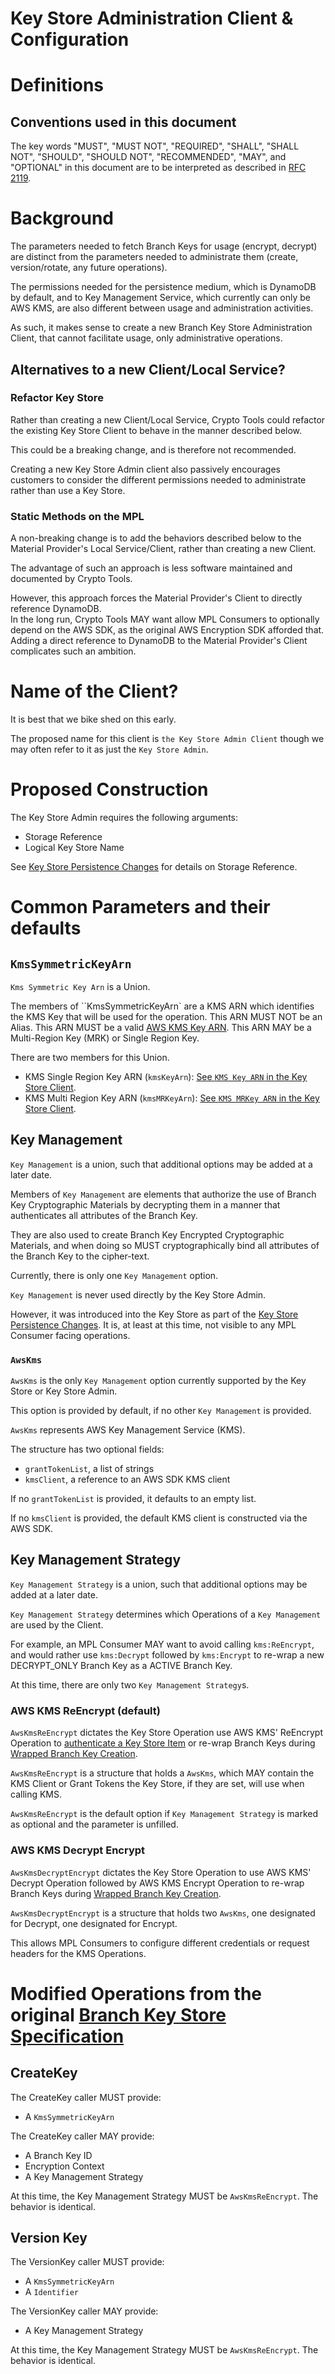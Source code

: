 [//]: # "Copyright Amazon.com Inc. or its affiliates. All Rights Reserved."
[//]: # "SPDX-License-Identifier: CC-BY-SA-4.0"

# Key Store Administration Client & Configuration

# Definitions

## Conventions used in this document

The key words "MUST", "MUST NOT", "REQUIRED", "SHALL", "SHALL NOT", "SHOULD",
"SHOULD NOT", "RECOMMENDED", "MAY", and "OPTIONAL" in this document are to be
interpreted as described in [RFC 2119](https://tools.ietf.org/html/rfc2119).

# Background

The parameters needed to fetch Branch Keys for usage (encrypt, decrypt)
are distinct from the parameters needed to administrate them
(create, version/rotate, any future operations).

The permissions needed for the persistence medium,
which is DynamoDB by default,
and to Key Management Service,
which currently can only be AWS KMS,
are also different between usage and administration activities.

As such, it makes sense to create a
new Branch Key Store Administration Client,
that cannot facilitate usage,
only administrative operations.

## Alternatives to a new Client/Local Service?

### Refactor Key Store

Rather than creating a new Client/Local Service,
Crypto Tools could refactor the existing
Key Store Client to behave in the manner described below.

This could be a breaking change,
and is therefore not recommended.

Creating a new Key Store Admin client 
also passively encourages customers to 
consider the different permissions needed
to administrate rather than use a Key Store.

### Static Methods on the MPL

A non-breaking change is to add the behaviors
described below to the Material Provider's Local Service/Client,
rather than creating a new Client.

The advantage of such an approach is less software
maintained and documented by Crypto Tools.

However,
this approach forces the Material Provider's Client
to directly reference DynamoDB.  
In the long run,
Crypto Tools MAY want allow MPL Consumers to optionally
depend on the AWS SDK,
as the original AWS Encryption SDK afforded that.
Adding a direct reference to DynamoDB
to the Material Provider's Client
complicates such an ambition.

# Name of the Client?

It is best that we bike shed on this early.

The proposed name for this client is
`the Key Store Admin Client`
though we may often refer to it as
just the `Key Store Admin`.

# Proposed Construction

The Key Store Admin requires the following arguments:

- Storage Reference
- Logical Key Store Name

See [Key Store Persistence Changes](../../changes/2024-6-17_key-store-persistance/background.md) for details
on Storage Reference.

# Common Parameters and their defaults

## `KmsSymmetricKeyArn`

`Kms Symmetric Key Arn` is a Union.

The members of ``KmsSymmetricKeyArn` are a KMS ARN which identifies the KMS Key
that will be used for the operation.
This ARN MUST NOT be an Alias.
This ARN MUST be a valid
[AWS KMS Key ARN](../../framework/aws-kms/aws-kms-key-arn.md#a-valid-aws-kms-arn).
This ARN MAY be a Multi-Region Key (MRK) or Single Region Key.

There are two members for this Union.

- KMS Single Region Key ARN (`kmsKeyArn`): [See `KMS Key ARN` in the Key Store Client](../../framework/branch-key-store.md#aws-kms-configuration).
- KMS Multi Region Key ARN (`kmsMRKeyArn`): [See `KMS MRKey ARN` in the Key Store Client](../../framework/branch-key-store.md#aws-kms-configuration).

## Key Management

`Key Management` is a union,
such that additional options may be added at a later date.

Members of `Key Management` are elements that
authorize the use of Branch Key Cryptographic Materials
by decrypting them in a manner that
authenticates all attributes of the Branch Key.

They are also used to create Branch Key Encrypted Cryptographic Materials,
and when doing so MUST cryptographically bind all attributes of the Branch Key
to the cipher-text.

Currently, there is only one `Key Management` option.

`Key Management` is never used directly by the Key Store Admin.

However, it was introduced into the Key Store
as part of the [Key Store Persistence Changes](../../changes/2024-6-17_key-store-persistance/background.md).
It is, at least at this time,
not visible to any MPL Consumer facing operations.

### `AwsKms`

`AwsKms` is the only `Key Management` option currently
supported by the Key Store or Key Store Admin.

This option is provided by default,
if no other `Key Management` is provided.

`AwsKms` represents AWS Key Management Service (KMS).

The structure has two optional fields:

- `grantTokenList`, a list of strings
- `kmsClient`, a reference to an AWS SDK KMS client

If no `grantTokenList` is provided,
it defaults to an empty list.

If no `kmsClient` is provided,
the default KMS client is constructed via the AWS SDK.

## Key Management Strategy

`Key Management Strategy` is a union,
such that additional options may be added at a later date.

`Key Management Strategy` determines which Operations
of a `Key Management` are used by the Client.

For example,
an MPL Consumer MAY want to avoid calling `kms:ReEncrypt`,
and would rather use `kms:Decrypt` followed by `kms:Encrypt`
to re-wrap a new DECRYPT_ONLY Branch Key as a ACTIVE Branch Key.

At this time,
there are only two
`Key Management Strategy`s.

### AWS KMS ReEncrypt (default)

`AwsKmsReEncrypt` dictates the Key Store Operation use
AWS KMS' ReEncrypt Operation to
[authenticate a Key Store Item](../../framework/branch-key-store.md#authenticating-a-keystore-item)
or re-wrap Branch Keys
during [Wrapped Branch Key Creation](../../framework/branch-key-store.md#wrapped-branch-key-creation).

`AwsKmsReEncrypt` is a structure that holds a `AwsKms`,
which MAY contain the KMS Client
or Grant Tokens the Key Store,
if they are set,
will use when calling KMS.

`AwsKmsReEncrypt` is the default option if
`Key Management Strategy` is marked as optional
and the parameter is unfilled.

### AWS KMS Decrypt Encrypt

`AwsKmsDecryptEncrypt` dictates the Key Store Operation to use
AWS KMS' Decrypt Operation followed by AWS KMS Encrypt Operation
to re-wrap Branch Keys
during [Wrapped Branch Key Creation](../../framework/branch-key-store.md#wrapped-branch-key-creation).

`AwsKmsDecryptEncrypt` is a structure that holds two `AwsKms`,
one designated for Decrypt,
one designated for Encrypt.

This allows MPL Consumers to configure different
credentials or request headers for the KMS Operations.

# Modified Operations from the original [Branch Key Store Specification](../../framework/branch-key-store.md#operations)

## CreateKey

The CreateKey caller MUST provide:

- A `KmsSymmetricKeyArn`

The CreateKey caller MAY provide:

- A Branch Key ID
- Encryption Context
- A Key Management Strategy

At this time, the Key Management Strategy MUST be `AwsKmsReEncrypt`.
The behavior is identical.

## Version Key

The VersionKey caller MUST provide:

- A `KmsSymmetricKeyArn`
- A `Identifier`

The VersionKey caller MAY provide:

- A Key Management Strategy

At this time, the Key Management Strategy MUST be `AwsKmsReEncrypt`.
The behavior is identical.

<!--  LocalWords:  MRK AwsKms grantTokenList kmsClient ReEncrypt  -->
<!--  LocalWords:  AwsKmsReEncrypt keystore AwsKmsDecryptEncrypt  -->
<!--  LocalWords:  Admin ReEncrypt  -->
